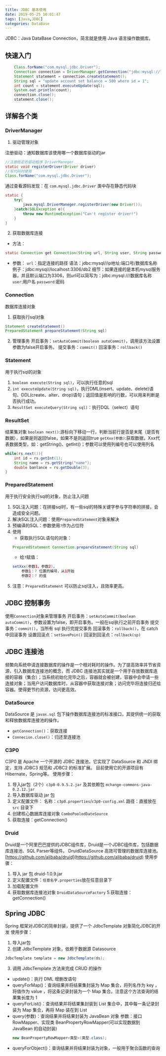 ```yaml
---
title: JDBC 基本使用
date: 2019-05-25 10:01:47
tags: [Java,JDBC]
categories: DataBase
---
```


JDBC：Java DataBase Connection，简言就是使用 Java 语言操作数据库。

## 快速入门
```java
    Class.forName("com.mysql.jdbc.Driver");
    Connection connection = DriverManager.getConnection("jdbc:mysql://localhost:3306/db2", "root", "root");
    Statement statement = connection.createStatement();
    String sql = "update account set balance = 500 where id = 1";
    int count = statement.executeUpdate(sql);
    System.out.println(count);
    connection.close();
    statement.close();
```

## 详解各个类
### DriverManager 
1. 驱动管理对象

注册驱动：通知数据库该使用哪一个数据库驱动的jar
```java
//注册给定的驱动程序 DriverManeger
static void registerDriver(Driver driver)
//写代码时使用
Class.forName("com.mysql.jdbc.Driver");
```
通过查看源码发现：在 `com.mysql.jdbc.Driver` 类中存在静态代码块
```java
static {
    try{
        java.mysql.DriverManeger.registerDriver(new Driver());
    }catch(SQLException e){
        throw new RuntimeException("Can't register driver!")
    }
}
```
2. 获取数据库连接
- 方法：
```java
static Connection get Connection(String url, String user, String password)
```
- 参数：
`url`：指定连接的路径
        语法：jdbc:mysql//ip地址:端口号/数据库名称
        例子：jdbc:mysql//localhost:3306/db2
        细节：如果连接的是本机mysql服务器，并且默认端口为3306，则url可以简写为：jdbc:mysql:///数据库名称
`user`:用户名
`password`:密码

### Connection
数据库连接对象
1. 获取执行sql对象
```java
Statement createStatement()
PreparedStatement prepareStatement(String sql)
```
2. 管理事务
开启事务：`setAutoCommit(boolean autoCommit)`，调用该方法设置参数为false开启事务。
提交事务：`commit()`
回滚事务：`rollback()`

### Statement
用于执行sql的对象
1. `boolean execute(String sql)`，可以执行任意的sql
2. `int executeUpdate(String sql)`，执行DML(insert、update、delete)语句、DDL(create、alter、drop)语句；返回值是影响的行数，可以用来判断是否执行成功。
3. `ResultSet executeQuery(String sql)`：执行DQL（select）语句

### ResultSet
结果集对象
`boolean next()`:游标向下移动一行，判断当前行是否是末尾（是否有数据），如果是则返回false，如果不是则返回true
`getXxx(参数)`:获取数据，Xxx代表数据类型，如：getString()、getInt()；参数可以使用列编号也可以使用列名
```java
while(rs.next()){
    int id = rs.getInt(1);
    String name = rs.getString("name");
    double banlance = rs.getDouble(3);
}
```

### PreparedStatement
用于执行安全执行sql的对象，防止注入问题
1. SQL注入问题：在拼接sql时，有一些sql的特殊关键字参与字符串的拼接，会造成安全问题。
2. 解决SQL注入问题：使用`PreparedStatement`对象来解决
3. 预编译的SQL：参数使用`?`作为占位符
4. 使用
    - 获取执行SQL语句的对象： 
    ```java
    PreparedStatement Connection.prepareStatement(String sql)
    ```
    - 给`?`赋值：
    ```java
    setXxx(参数1，参数2)，
        参数1：? 位置的编号，从1开始
        参数2：? 的值
    ```
5. 注意：`PreparedStatement` 可以防止sql注入，且效率更高。

## JDBC 控制事务
使用`Connection`对象来管理事务
开启事务：`setAutoCommit(boolean autoCommit)`，参数设置为false，即开启事务。一般在sql执行之前开启事务
提交事务：`commit()`，当所有 sql 执行完提交事务
回滚事务：`rollback()`，在 catch 中回滚事务
设置回滚点：`setSavePoin()`
回滚到回滚点：`rollback(sp)`

## JDBC 连接池
频繁向系统申请连接数据库的操作是一个相对耗时的操作。为了提高效率并节省资源，引入数据库连接池的概念，而 JDBC 连接池其实就是一个用于存放数据库连接的容器（集合）；当系统初始化完毕之后，容器就会被创建，容器中会申请一些连接对象；当用户访问数据库时，从容器中获取连接对象；访问完毕将连接归还给容器。使得更节约资源，访问更高效。

### DataSource
 DataSource 是 `javax.sql` 包下操作数据库连接池的标准接口，其提供统一的获取和释放数据库连接池的操作。
 - `getConnection()`：获取连接
 - `Connecion.close()`：归还至连接池

### C3P0
C3P0 是 Apache 一个开源的 JDBC 连接池，它实现了 DataSource 和 JNDI 绑定，支持 JDBC3 规范和 JDBC2 的标准扩展。 目前使用它的开源项目有Hibernate，Spring等。
使用步骤：
1. 导入jar包（2个）`c3p0-0.9.5.2.jar` 及其依赖包 `mchange-commons-java-0.2.12.jar`
2. 导入数据库驱动 jar 包
3. 定义配置文件：
    名称：`c3p0.properties`/`c3p0-config.xml`
    路径：直接放在 `src` 目录下
4. 创建核心数据库连接对象 `ComboPooledDateSource`
5. 获取连接：getConnection()

### Druid
Druid是一个阿里巴巴提供的JDBC组件库，Druid是一个JDBC组件库，包括数据库连接池、SQL Parser等组件。 DruidDataSource 高效可管理的数据库连接池。
[https://github.com/alibaba/druid](https://github.com/alibaba/druid)
使用步骤：
1. 导入 jar 包 druid-1.0.9.jar
2. 定义配置文件：`任意名字.properties`放在任意目录下
3. 加载配置文件
4. 获取数据库连接池对象 `DruidDataSourceFactory`
5.获取连接：getConnection()

## Spring JDBC
Spring 框架对JDBC的简单封装，提供了一个 JdbcTemplate 对象简化JDBC的开发
使用步骤：
1. 导入jar包
2. 创建 JdbcTemplate 对象，依赖于数据源 Datasource
```java
JdbcTemplate template = new JdbcTemplate(ds);
```
3. 调用 JdbcTemplate 方法来完成 CRUD 的操作
- update()：执行 DML 增删改语句
- queryForMap()：查询结果并将结果集封装为 Map 集合，将列名作为 key ，将值作为 value ，将这条记录封装为一个 Map 集合。注意这个方法查询的结果集长度为 1
- queryForList()：查询结果并将结果集封装到 List 集合中，其中每一条记录封装为 Map 集合，再将 Map 装在到 List
- query(参数)：查询结果并将结果封装为 JavaBean 对象
    参数：接口 RowMapper、实现类 BeanPropertyRowMapper(可以实现数据到 JavaBean 的自动封装)
    ```java
    new BeanPropertyRowMapper<类型>(类型.class);
    ```
- queryForObject()：查询结果并将结果封装为对象，一般用于聚合函数的查询